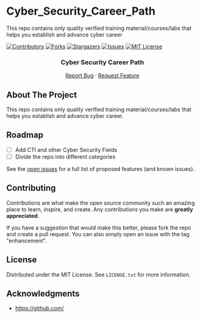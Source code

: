 # Cyber_Security_Career_Path
This repo contains only quality verified training material/courses/labs that helps you establish and advance cyber career

<!-- Improved compatibility of back to top link: See: https://github.com/othneildrew/Best-README-Template/pull/73 -->
<a name="readme-top"></a>
<!--
*** Thanks for checking out the Best-README-Template. If you have a suggestion
*** that would make this better, please fork the repo and create a pull request
*** or simply open an issue with the tag "enhancement".
*** Don't forget to give the project a star!
*** Thanks again! Now go create something AMAZING! :D
-->



<!-- PROJECT SHIELDS -->
<!--
*** I'm using markdown "reference style" links for readability.
*** Reference links are enclosed in brackets [ ] instead of parentheses ( ).
*** See the bottom of this document for the declaration of the reference variables
*** for contributors-url, forks-url, etc. This is an optional, concise syntax you may use.
*** https://www.markdownguide.org/basic-syntax/#reference-style-links
-->
[![Contributors][contributors-shield]][contributors-url]
[![Forks][forks-shield]][forks-url]
[![Stargazers][stars-shield]][stars-url]
[![Issues][issues-shield]][issues-url]
[![MIT License][license-shield]][license-url]




<div align="center">
<h3 align="center">Cyber Security Career Path</h3>
    <a href="https://github.com/0xAnalyst/Cyber_Security_Career_Path/issues">Report Bug</a>
    ·
    <a href="https://github.com/0xAnalyst/Cyber_Security_Career_Path/issues">Request Feature</a>
  </p>
</div>



<!-- ABOUT THE PROJECT -->
## About The Project

This repo contains only quality verified training material/courses/labs that helps you establish and advance cyber career.
## Roadmap

- [ ] Add CTI and other Cyber Security Fields
- [ ] Divide the repo into different categories 

See the [open issues](https://github.com/0xAnalyst/Cyber_Security_Career_Path/issues) for a full list of proposed features (and known issues).




<!-- CONTRIBUTING -->
## Contributing

Contributions are what make the open source community such an amazing place to learn, inspire, and create. Any contributions you make are **greatly appreciated**.

If you have a suggestion that would make this better, please fork the repo and create a pull request. You can also simply open an issue with the tag "enhancement".

<!-- LICENSE -->
## License

Distributed under the MIT License. See `LICENSE.txt` for more information.

<!-- ACKNOWLEDGMENTS -->
## Acknowledgments

* []() https://github.com/



<!-- MARKDOWN LINKS & IMAGES -->
<!-- https://www.markdownguide.org/basic-syntax/#reference-style-links -->
[contributors-shield]: https://img.shields.io/github/contributors/0xAnalyst/Cyber_Security_Career_Path.svg?style=for-the-badge
[contributors-url]: https://github.com/0xAnalyst/Cyber_Security_Career_Path/graphs/contributors
[forks-shield]: https://img.shields.io/github/forks/0xAnalyst/Cyber_Security_Career_Path.svg?style=for-the-badge
[forks-url]: https://github.com/0xAnalyst/Cyber_Security_Career_Path/forks
[stars-shield]: https://img.shields.io/github/stars/0xAnalyst/Cyber_Security_Career_Path.svg?style=for-the-badge
[stars-url]: https://github.com/0xAnalyst/Cyber_Security_Career_Path/stargazers
[issues-shield]: https://img.shields.io/github/issues/0xAnalyst/Cyber_Security_Career_Path.svg?style=for-the-badge
[issues-url]: https://github.com/0xAnalyst/Cyber_Security_Career_Path/issues
[license-shield]: https://img.shields.io/github/license/0xAnalyst/Cyber_Security_Career_Path.svg?style=for-the-badge
[license-url]: https://github.com/0xAnalyst/Cyber_Security_Career_Path/blob/master/LICENSE
[product-screenshot]: images/screenshot.png
[Next.js]: https://img.shields.io/badge/next.js-000000?style=for-the-badge&logo=nextdotjs&logoColor=white
[Next-url]: https://nextjs.org/
[React.js]: https://img.shields.io/badge/React-20232A?style=for-the-badge&logo=react&logoColor=61DAFB
[React-url]: https://reactjs.org/
[Vue.js]: https://img.shields.io/badge/Vue.js-35495E?style=for-the-badge&logo=vuedotjs&logoColor=4FC08D
[Vue-url]: https://vuejs.org/
[Angular.io]: https://img.shields.io/badge/Angular-DD0031?style=for-the-badge&logo=angular&logoColor=white
[Angular-url]: https://angular.io/
[Svelte.dev]: https://img.shields.io/badge/Svelte-4A4A55?style=for-the-badge&logo=svelte&logoColor=FF3E00
[Svelte-url]: https://svelte.dev/
[Laravel.com]: https://img.shields.io/badge/Laravel-FF2D20?style=for-the-badge&logo=laravel&logoColor=white
[Laravel-url]: https://laravel.com
[Bootstrap.com]: https://img.shields.io/badge/Bootstrap-563D7C?style=for-the-badge&logo=bootstrap&logoColor=white
[Bootstrap-url]: https://getbootstrap.com
[JQuery.com]: https://img.shields.io/badge/jQuery-0769AD?style=for-the-badge&logo=jquery&logoColor=white
[JQuery-url]: https://jquery.com 


